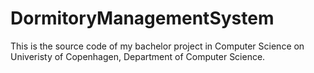 # DormitoryManagementSystem

This is the source code of my bachelor project in Computer Science on Univeristy of Copenhagen, Department of Computer Science.




